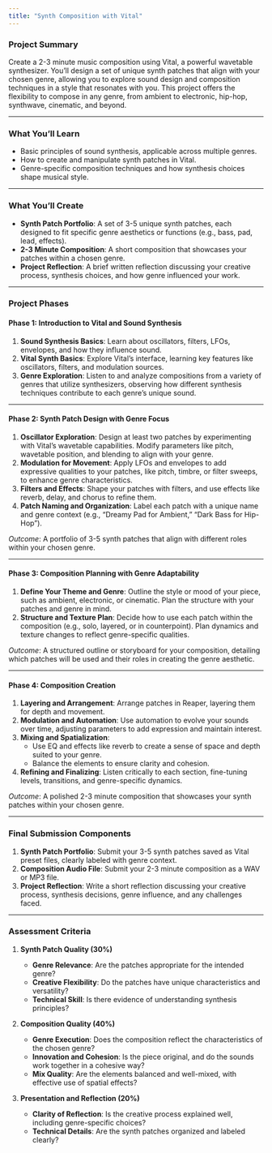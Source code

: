 ```yaml
---
title: "Synth Composition with Vital"
---
```


### Project Summary
Create a 2-3 minute music composition using Vital, a powerful wavetable synthesizer. You’ll design a set of unique synth patches that align with your chosen genre, allowing you to explore sound design and composition techniques in a style that resonates with you. This project offers the flexibility to compose in any genre, from ambient to electronic, hip-hop, synthwave, cinematic, and beyond.

---

### What You’ll Learn
- Basic principles of sound synthesis, applicable across multiple genres.
- How to create and manipulate synth patches in Vital.
- Genre-specific composition techniques and how synthesis choices shape musical style.

---

### What You’ll Create
- **Synth Patch Portfolio**: A set of 3-5 unique synth patches, each designed to fit specific genre aesthetics or functions (e.g., bass, pad, lead, effects).
- **2-3 Minute Composition**: A short composition that showcases your patches within a chosen genre.
- **Project Reflection**: A brief written reflection discussing your creative process, synthesis choices, and how genre influenced your work.

---

### Project Phases

#### Phase 1: **Introduction to Vital and Sound Synthesis**
1. **Sound Synthesis Basics**: Learn about oscillators, filters, LFOs, envelopes, and how they influence sound.
2. **Vital Synth Basics**: Explore Vital’s interface, learning key features like oscillators, filters, and modulation sources.
3. **Genre Exploration**: Listen to and analyze compositions from a variety of genres that utilize synthesizers, observing how different synthesis techniques contribute to each genre’s unique sound.

---

#### Phase 2: **Synth Patch Design with Genre Focus**
1. **Oscillator Exploration**: Design at least two patches by experimenting with Vital’s wavetable capabilities. Modify parameters like pitch, wavetable position, and blending to align with your genre.
2. **Modulation for Movement**: Apply LFOs and envelopes to add expressive qualities to your patches, like pitch, timbre, or filter sweeps, to enhance genre characteristics.
3. **Filters and Effects**: Shape your patches with filters, and use effects like reverb, delay, and chorus to refine them.
4. **Patch Naming and Organization**: Label each patch with a unique name and genre context (e.g., “Dreamy Pad for Ambient,” “Dark Bass for Hip-Hop”).

*Outcome*: A portfolio of 3-5 synth patches that align with different roles within your chosen genre.

---

#### Phase 3: **Composition Planning with Genre Adaptability**
1. **Define Your Theme and Genre**: Outline the style or mood of your piece, such as ambient, electronic, or cinematic. Plan the structure with your patches and genre in mind.
2. **Structure and Texture Plan**: Decide how to use each patch within the composition (e.g., solo, layered, or in counterpoint). Plan dynamics and texture changes to reflect genre-specific qualities.

*Outcome*: A structured outline or storyboard for your composition, detailing which patches will be used and their roles in creating the genre aesthetic.

---

#### Phase 4: **Composition Creation**
1. **Layering and Arrangement**: Arrange patches in Reaper, layering them for depth and movement.
2. **Modulation and Automation**: Use automation to evolve your sounds over time, adjusting parameters to add expression and maintain interest.
3. **Mixing and Spatialization**:
   - Use EQ and effects like reverb to create a sense of space and depth suited to your genre.
   - Balance the elements to ensure clarity and cohesion.
4. **Refining and Finalizing**: Listen critically to each section, fine-tuning levels, transitions, and genre-specific dynamics.

*Outcome*: A polished 2-3 minute composition that showcases your synth patches within your chosen genre.

---

### Final Submission Components
1. **Synth Patch Portfolio**: Submit your 3-5 synth patches saved as Vital preset files, clearly labeled with genre context.
2. **Composition Audio File**: Submit your 2-3 minute composition as a WAV or MP3 file.
3. **Project Reflection**: Write a short reflection discussing your creative process, synthesis decisions, genre influence, and any challenges faced.

---

### Assessment Criteria

1. **Synth Patch Quality (30%)**
   - **Genre Relevance**: Are the patches appropriate for the intended genre?
   - **Creative Flexibility**: Do the patches have unique characteristics and versatility?
   - **Technical Skill**: Is there evidence of understanding synthesis principles?

2. **Composition Quality (40%)**
   - **Genre Execution**: Does the composition reflect the characteristics of the chosen genre?
   - **Innovation and Cohesion**: Is the piece original, and do the sounds work together in a cohesive way?
   - **Mix Quality**: Are the elements balanced and well-mixed, with effective use of spatial effects?

3. **Presentation and Reflection (20%)**
   - **Clarity of Reflection**: Is the creative process explained well, including genre-specific choices?
   - **Technical Details**: Are the synth patches organized and labeled clearly?

<!-- Rubric scorer from Claude Artifacts: https://claude.site/artifacts/b508c17e-d23f-4a71-923d-433388582d02 -->